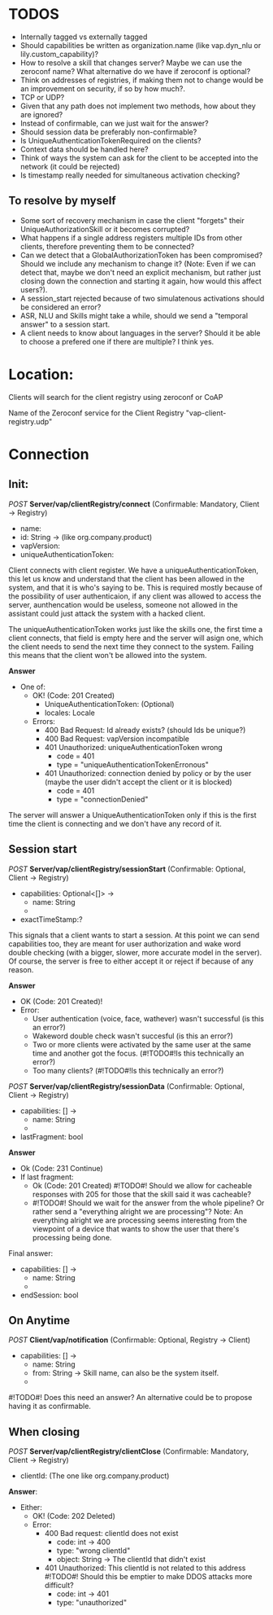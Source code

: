

# TODOS

* Internally tagged vs externally tagged
* Should capabilities be written as organization.name (like vap.dyn_nlu or lily.custom_capability)?
* How to resolve a skill that changes server? Maybe we can use the zeroconf name? What alternative do we have if zeroconf is optional?
* Think on addresses of registries, if making them not to change would be an improvement on security, if so by how much?.
* TCP or UDP?
* Given that any path does not implement two methods, how about they are ignored?
* Instead of confirmable, can we just wait for the answer?
* Should session data be preferably non-confirmable?
* Is UniqueAuthenticationTokenRequired on the clients?
* Context data should be handled here?
* Think of ways the system can ask for the client to be accepted into the network (it could be rejected)
* Is timestamp really needed for simultaneous activation checking?

## To resolve by myself

* Some sort of recovery mechanism in case the client "forgets" their UniqueAuthorizationSkill or it becomes corrupted?
* What happens if a single address registers multiple IDs from other clients, therefore preventing them to be connected?
* Can we detect that a GlobalAuthorizationToken has been compromised? Should we include any mechanism to change it? (Note: Even if we can detect that, maybe we don't need an explicit mechanism, but rather just closing down the connection and starting it again, how would this affect users?).
* A session_start rejected because of two simulatenous activations should be considered an error?
* ASR, NLU and Skills might take a while, should we send a "temporal answer" to a session start.
* A client needs to know about languages in the server? Should it be able to choose a prefered one if there are multiple? I think yes.

# Location:

Clients will search for the client registry using zeroconf or CoAP 

Name of the Zeroconf service for the Client Registry "vap-client-registry.udp"

# Connection

## Init:

*POST* **Server/vap/clientRegistry/connect** (Confirmable: Mandatory, Client -> Registry)
* name:
* id: String -> (like org.company.product)
* vapVersion:
* uniqueAuthenticationToken: 

Client connects with client register. We have a uniqueAuthenticationToken, this let us know and understand that the client has been allowed in the system, and that it is who's saying to be. This is required mostly because of the possibility of user authenticaion, if any client was allowed to access the server, aunthencation would be useless, someone not allowed in the assistant could just attack the system with a hacked client.

The uniqueAuthenticationToken works just like the skills one, the first time a client connects, that field is empty here and the server will asign one, which the client needs to send the next time they connect to the system. Failing this means that the client won't be allowed into the system.

**Answer**
* One of:
    * OK! (Code: 201 Created)
        * UniqueAuthenticationToken: (Optional)
        * locales: Locale
    * Errors:
        * 400 Bad Request: Id already exists? (should Ids be unique?)
        * 400 Bad Request: vapVersion incompatible
        * 401 Unauthorized: uniqueAuthenticationToken wrong
            * code = 401
            * type = "uniqueAuthenticationTokenErronous"
        * 401 Unauthorized: connection denied by policy or by the user (maybe the user didn't accept the client or it is blocked)
            * code = 401
            * type = "connectionDenied"

The server will answer a UniqueAuthenticationToken only if this is the first time the client is connecting and we don't have any record of it.

## Session start

*POST* **Server/vap/clientRegistry/sessionStart** (Confirmable: Optional, Client -> Registry)
* capabilities: Optional<[]> ->
    * name: String
    * <capability data>
* exactTimeStamp:?

This signals that a client wants to start a session. At this point we can send capabilities too, they are meant for user authorization and wake word double checking (with a bigger, slower, more accurate model in the server). Of course, the server is free to either accept it or reject if because of any reason.

**Answer**
* OK (Code: 201 Created)!
* Error:
    * User authentication (voice, face, wathever) wasn't successful (is this an error?)
    * Wakeword double check wasn't succesful (is this an error?)
    * Two or more clients were activated by the same user at the same time and another got the focus. (#!TODO#!Is this technically an error?)
    * Too many clients? (#!TODO#!Is this technically an error?)

*POST* **Server/vap/clientRegistry/sessionData** (Confirmable: Optional, Client -> Registry)
* capabilities: [] ->
    * name: String
    * <capability data>
* lastFragment: bool

**Answer**
* Ok (Code: 231 Continue)
* If last fragment:
    * Ok (Code: 201 Created) #!TODO#! Should we allow for cacheable responses with 205 for those that the skill said it was cacheable?
    * #!TODO#! Should we wait for the answer from the whole pipeline? Or rather send a "everything alright we are processing"? Note: An everything alright we are processing seems interesting from the viewpoint of a device that wants to show the user that there's processing being done.

Final answer:
* capabilities: [] ->
    * name: String
    * <capability data>
* endSession: bool

## On Anytime

*POST* **Client/vap/notification** (Confirmable: Optional, Registry -> Client)
* capabilities: [] ->
    * name: String
    * from: String -> Skill name, can also be the system itself.
    * <capability data>

#!TODO#! Does this need an answer? An alternative could be to propose having it as confirmable.

## When closing

*POST* **Server/vap/clientRegistry/clientClose** (Confirmable: Mandatory, Client -> Registry)
* clientId: (The one like org.company.product)  

**Answer**:
* Either:
    * OK! (Code: 202 Deleted)
    * Error:
        * 400 Bad request: clientId does not exist
            * code: int -> 400
            * type: "wrong clientId"
            * object: String -> The clientId that didn't exist
        * 401 Unauthorized: This clientId is not related to this address #!TODO#! Should this be emptier to make DDOS attacks more difficult?
            * code: int -> 401
            * type: "unauthorized"